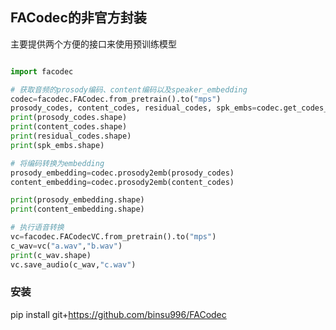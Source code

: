 ## FACodec的非官方封装

主要提供两个方便的接口来使用预训练模型
```python

import facodec

# 获取音频的prosody编码、content编码以及speaker_embedding
codec=facodec.FACodec.from_pretrain().to("mps")
prosody_codes, content_codes, residual_codes, spk_embs=codec.get_codes_and_embedding_from_file("a.wav")
print(prosody_codes.shape)
print(content_codes.shape)
print(residual_codes.shape)
print(spk_embs.shape)

# 将编码转换为embedding
prosody_embedding=codec.prosody2emb(prosody_codes)
content_embedding=codec.prosody2emb(content_codes)

print(prosody_embedding.shape)
print(content_embedding.shape)

# 执行语音转换
vc=facodec.FACodecVC.from_pretrain().to("mps")
c_wav=vc("a.wav","b.wav")
print(c_wav.shape)
vc.save_audio(c_wav,"c.wav")

```


###  安装
pip install git+https://github.com/binsu996/FACodec
